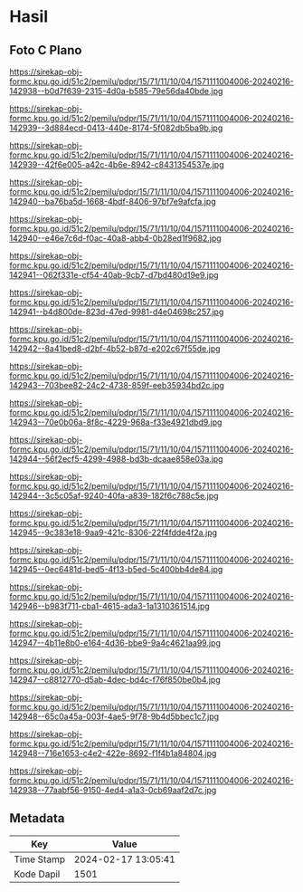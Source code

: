 # Hasil

## Foto C Plano

https://sirekap-obj-formc.kpu.go.id/51c2/pemilu/pdpr/15/71/11/10/04/1571111004006-20240216-142938--b0d7f639-2315-4d0a-b585-79e56da40bde.jpg

https://sirekap-obj-formc.kpu.go.id/51c2/pemilu/pdpr/15/71/11/10/04/1571111004006-20240216-142939--3d884ecd-0413-440e-8174-5f082db5ba9b.jpg

https://sirekap-obj-formc.kpu.go.id/51c2/pemilu/pdpr/15/71/11/10/04/1571111004006-20240216-142939--42f6e005-a42c-4b6e-8942-c8431354537e.jpg

https://sirekap-obj-formc.kpu.go.id/51c2/pemilu/pdpr/15/71/11/10/04/1571111004006-20240216-142940--ba76ba5d-1668-4bdf-8406-97bf7e9afcfa.jpg

https://sirekap-obj-formc.kpu.go.id/51c2/pemilu/pdpr/15/71/11/10/04/1571111004006-20240216-142940--e46e7c6d-f0ac-40a8-abb4-0b28ed1f9682.jpg

https://sirekap-obj-formc.kpu.go.id/51c2/pemilu/pdpr/15/71/11/10/04/1571111004006-20240216-142941--062f331e-cf54-40ab-9cb7-d7bd480d19e9.jpg

https://sirekap-obj-formc.kpu.go.id/51c2/pemilu/pdpr/15/71/11/10/04/1571111004006-20240216-142941--b4d800de-823d-47ed-9981-d4e04698c257.jpg

https://sirekap-obj-formc.kpu.go.id/51c2/pemilu/pdpr/15/71/11/10/04/1571111004006-20240216-142942--8a41bed8-d2bf-4b52-b87d-e202c67f55de.jpg

https://sirekap-obj-formc.kpu.go.id/51c2/pemilu/pdpr/15/71/11/10/04/1571111004006-20240216-142943--703bee82-24c2-4738-859f-eeb35934bd2c.jpg

https://sirekap-obj-formc.kpu.go.id/51c2/pemilu/pdpr/15/71/11/10/04/1571111004006-20240216-142943--70e0b06a-8f8c-4229-968a-f33e4921dbd9.jpg

https://sirekap-obj-formc.kpu.go.id/51c2/pemilu/pdpr/15/71/11/10/04/1571111004006-20240216-142944--56f2ecf5-4299-4988-bd3b-dcaae858e03a.jpg

https://sirekap-obj-formc.kpu.go.id/51c2/pemilu/pdpr/15/71/11/10/04/1571111004006-20240216-142944--3c5c05af-9240-40fa-a839-182f6c788c5e.jpg

https://sirekap-obj-formc.kpu.go.id/51c2/pemilu/pdpr/15/71/11/10/04/1571111004006-20240216-142945--9c383e18-9aa9-421c-8306-22f4fdde4f2a.jpg

https://sirekap-obj-formc.kpu.go.id/51c2/pemilu/pdpr/15/71/11/10/04/1571111004006-20240216-142945--0ec6481d-bed5-4f13-b5ed-5c400bb4de84.jpg

https://sirekap-obj-formc.kpu.go.id/51c2/pemilu/pdpr/15/71/11/10/04/1571111004006-20240216-142946--b983f711-cba1-4615-ada3-1a1310361514.jpg

https://sirekap-obj-formc.kpu.go.id/51c2/pemilu/pdpr/15/71/11/10/04/1571111004006-20240216-142947--4b11e8b0-e164-4d36-bbe9-9a4c4621aa99.jpg

https://sirekap-obj-formc.kpu.go.id/51c2/pemilu/pdpr/15/71/11/10/04/1571111004006-20240216-142947--c8812770-d5ab-4dec-bd4c-f76f850be0b4.jpg

https://sirekap-obj-formc.kpu.go.id/51c2/pemilu/pdpr/15/71/11/10/04/1571111004006-20240216-142948--65c0a45a-003f-4ae5-9f78-9b4d5bbec1c7.jpg

https://sirekap-obj-formc.kpu.go.id/51c2/pemilu/pdpr/15/71/11/10/04/1571111004006-20240216-142948--716e1653-c4e2-422e-8692-f1f4b1a84804.jpg

https://sirekap-obj-formc.kpu.go.id/51c2/pemilu/pdpr/15/71/11/10/04/1571111004006-20240216-142938--77aabf56-9150-4ed4-a1a3-0cb69aaf2d7c.jpg


## Metadata

| Key        | Value               |
| ---------- | ------------------- |
| Time Stamp | 2024-02-17 13:05:41 |
| Kode Dapil | 1501                |



